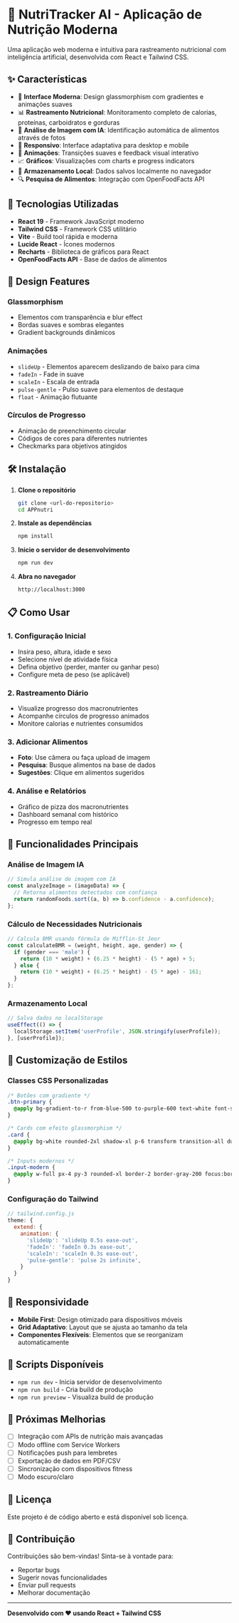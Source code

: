 # 🍎 NutriTracker AI - Aplicação de Nutrição Moderna

Uma aplicação web moderna e intuitiva para rastreamento nutricional com inteligência artificial, desenvolvida com React e Tailwind CSS.

## ✨ Características

- 🎯 **Interface Moderna**: Design glassmorphism com gradientes e animações suaves
- 📊 **Rastreamento Nutricional**: Monitoramento completo de calorias, proteínas, carboidratos e gorduras
- 🤖 **Análise de Imagem com IA**: Identificação automática de alimentos através de fotos
- 📱 **Responsivo**: Interface adaptativa para desktop e mobile
- 🎨 **Animações**: Transições suaves e feedback visual interativo
- 📈 **Gráficos**: Visualizações com charts e progress indicators
- 💾 **Armazenamento Local**: Dados salvos localmente no navegador
- 🔍 **Pesquisa de Alimentos**: Integração com OpenFoodFacts API

## 🚀 Tecnologias Utilizadas

- **React 19** - Framework JavaScript moderno
- **Tailwind CSS** - Framework CSS utilitário
- **Vite** - Build tool rápida e moderna
- **Lucide React** - Ícones modernos
- **Recharts** - Biblioteca de gráficos para React
- **OpenFoodFacts API** - Base de dados de alimentos

## 🎨 Design Features

### Glassmorphism
- Elementos com transparência e blur effect
- Bordas suaves e sombras elegantes
- Gradient backgrounds dinâmicos

### Animações
- `slideUp` - Elementos aparecem deslizando de baixo para cima
- `fadeIn` - Fade in suave
- `scaleIn` - Escala de entrada
- `pulse-gentle` - Pulso suave para elementos de destaque
- `float` - Animação flutuante

### Círculos de Progresso
- Animação de preenchimento circular
- Códigos de cores para diferentes nutrientes
- Checkmarks para objetivos atingidos

## 🛠️ Instalação

1. **Clone o repositório**
   ```bash
   git clone <url-do-repositorio>
   cd APPnutri
   ```

2. **Instale as dependências**
   ```bash
   npm install
   ```

3. **Inicie o servidor de desenvolvimento**
   ```bash
   npm run dev
   ```

4. **Abra no navegador**
   ```
   http://localhost:3000
   ```

## 📋 Como Usar

### 1. Configuração Inicial
- Insira peso, altura, idade e sexo
- Selecione nível de atividade física
- Defina objetivo (perder, manter ou ganhar peso)
- Configure meta de peso (se aplicável)

### 2. Rastreamento Diário
- Visualize progresso dos macronutrientes
- Acompanhe círculos de progresso animados
- Monitore calorias e nutrientes consumidos

### 3. Adicionar Alimentos
- **Foto**: Use câmera ou faça upload de imagem
- **Pesquisa**: Busque alimentos na base de dados
- **Sugestões**: Clique em alimentos sugeridos

### 4. Análise e Relatórios
- Gráfico de pizza dos macronutrientes
- Dashboard semanal com histórico
- Progresso em tempo real

## 🎯 Funcionalidades Principais

### Análise de Imagem IA
```javascript
// Simula análise de imagem com IA
const analyzeImage = (imageData) => {
  // Retorna alimentos detectados com confiança
  return randomFoods.sort((a, b) => b.confidence - a.confidence);
};
```

### Cálculo de Necessidades Nutricionais
```javascript
// Calcula BMR usando fórmula de Mifflin-St Jeor
const calculateBMR = (weight, height, age, gender) => {
  if (gender === 'male') {
    return (10 * weight) + (6.25 * height) - (5 * age) + 5;
  } else {
    return (10 * weight) + (6.25 * height) - (5 * age) - 161;
  }
};
```

### Armazenamento Local
```javascript
// Salva dados no localStorage
useEffect(() => {
  localStorage.setItem('userProfile', JSON.stringify(userProfile));
}, [userProfile]);
```

## 🎨 Customização de Estilos

### Classes CSS Personalizadas
```css
/* Botões com gradiente */
.btn-primary {
  @apply bg-gradient-to-r from-blue-500 to-purple-600 text-white font-semibold py-3 px-6 rounded-xl shadow-lg transform transition-all duration-300 hover:scale-105 hover:shadow-xl;
}

/* Cards com efeito glassmorphism */
.card {
  @apply bg-white rounded-2xl shadow-xl p-6 transform transition-all duration-300 hover:scale-105 hover:shadow-2xl;
}

/* Inputs modernos */
.input-modern {
  @apply w-full px-4 py-3 rounded-xl border-2 border-gray-200 focus:border-blue-500 focus:outline-none transition-all duration-300 bg-white shadow-sm;
}
```

### Configuração do Tailwind
```javascript
// tailwind.config.js
theme: {
  extend: {
    animation: {
      'slideUp': 'slideUp 0.5s ease-out',
      'fadeIn': 'fadeIn 0.3s ease-out',
      'scaleIn': 'scaleIn 0.3s ease-out',
      'pulse-gentle': 'pulse 2s infinite',
    }
  }
}
```

## 📱 Responsividade

- **Mobile First**: Design otimizado para dispositivos móveis
- **Grid Adaptativo**: Layout que se ajusta ao tamanho da tela
- **Componentes Flexíveis**: Elementos que se reorganizam automaticamente

## 🔧 Scripts Disponíveis

- `npm run dev` - Inicia servidor de desenvolvimento
- `npm run build` - Cria build de produção
- `npm run preview` - Visualiza build de produção

## 🎯 Próximas Melhorias

- [ ] Integração com APIs de nutrição mais avançadas
- [ ] Modo offline com Service Workers
- [ ] Notificações push para lembretes
- [ ] Exportação de dados em PDF/CSV
- [ ] Sincronização com dispositivos fitness
- [ ] Modo escuro/claro

## 📄 Licença

Este projeto é de código aberto e está disponível sob licença.

## 🤝 Contribuição

Contribuições são bem-vindas! Sinta-se à vontade para:
- Reportar bugs
- Sugerir novas funcionalidades
- Enviar pull requests
- Melhorar documentação

---

**Desenvolvido com ❤️ usando React + Tailwind CSS**
